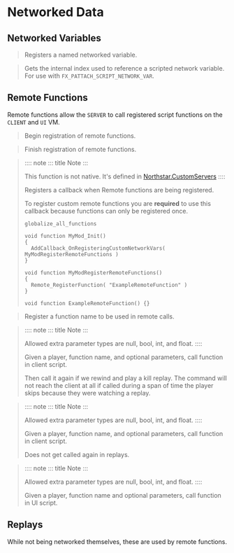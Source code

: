 # Networked Data

## Networked Variables

> Registers a named networked variable.

> Gets the internal index used to reference a scripted network variable.
> For use with `FX_PATTACH_SCRIPT_NETWORK_VAR`.

## Remote Functions

Remote functions allow the `SERVER` to call registered script functions
on the `CLIENT` and `UI` VM.

> Begin registration of remote functions.

> Finish registration of remote functions.

> :::: note
> ::: title
> Note
> :::
>
> This function is not native. It\'s defined in
> [Northstar.CustomServers](https://github.com/R2Northstar/NorthstarMods/blob/main/Northstar.CustomServers/mod/scripts/vscripts/sh_remote_functions_mp_custom.gnut)
> ::::
>
> Registers a callback when Remote functions are being registered.
>
> To register custom remote functions you are **required** to use this
> callback because functions can only be registered once.
>
> ``` 
> globalize_all_functions
>
> void function MyMod_Init()
> {
>   AddCallback_OnRegisteringCustomNetworkVars( MyModRegisterRemoteFunctions )
> }
>
> void function MyModRegisterRemoteFunctions()
> {
>   Remote_RegisterFunction( "ExampleRemoteFunction" )
> }
>
> void function ExampleRemoteFunction() {}
> ```

> Register a function name to be used in remote calls.

> :::: note
> ::: title
> Note
> :::
>
> Allowed extra parameter types are null, bool, int, and float.
> ::::
>
> Given a player, function name, and optional parameters, call function
> in client script.
>
> Then call it again if we rewind and play a kill replay. The command
> will not reach the client at all if called during a span of time the
> player skips because they were watching a replay.

> :::: note
> ::: title
> Note
> :::
>
> Allowed extra parameter types are null, bool, int, and float.
> ::::
>
> Given a player, function name, and optional parameters, call function
> in client script.
>
> Does not get called again in replays.

> :::: note
> ::: title
> Note
> :::
>
> Allowed extra parameter types are null, bool, int, and float.
> ::::
>
> Given a player, function name and optional parameters, call function
> in UI script.

## Replays

While not being networked themselves, these are used by remote
functions.
